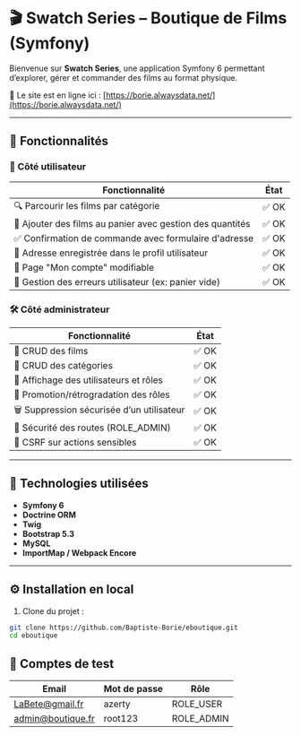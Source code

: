 # 🎬 Swatch Series – Boutique de Films (Symfony)

Bienvenue sur **Swatch Series**, une application Symfony 6 permettant d’explorer, gérer et commander des films au format physique.

🔗 Le site est en ligne ici : [https://borie.alwaysdata.net/](https://borie.alwaysdata.net/)

---

## 🚀 Fonctionnalités

### 🎥 Côté utilisateur

| Fonctionnalité                                            | État  |
| --------------------------------------------------------- | ----- |
| 🔍 Parcourir les films par catégorie                      | ✅ OK |
| 🛒 Ajouter des films au panier avec gestion des quantités | ✅ OK |
| ✅ Confirmation de commande avec formulaire d'adresse     | ✅ OK |
| 💾 Adresse enregistrée dans le profil utilisateur         | ✅ OK |
| 👤 Page "Mon compte" modifiable                           | ✅ OK |
| 🛑 Gestion des erreurs utilisateur (ex: panier vide)      | ✅ OK |

### 🛠️ Côté administrateur

| Fonctionnalité                            | État  |
| ----------------------------------------- | ----- |
| 📁 CRUD des films                         | ✅ OK |
| 📂 CRUD des catégories                    | ✅ OK |
| 👥 Affichage des utilisateurs et rôles    | ✅ OK |
| 🔁 Promotion/rétrogradation des rôles     | ✅ OK |
| 🗑️ Suppression sécurisée d’un utilisateur | ✅ OK |
| 🔐 Sécurité des routes (ROLE_ADMIN)       | ✅ OK |
| 🧪 CSRF sur actions sensibles             | ✅ OK |

---

## 🧱 Technologies utilisées

- **Symfony 6**
- **Doctrine ORM**
- **Twig**
- **Bootstrap 5.3**
- **MySQL**
- **ImportMap / Webpack Encore**

---

## ⚙️ Installation en local

1. Clone du projet :

```bash
git clone https://github.com/Baptiste-Borie/eboutique.git
cd eboutique
```

## 👤 Comptes de test

| Email                                         | Mot de passe | Rôle       |
| --------------------------------------------- | ------------ | ---------- |
| [LaBete@gmail.fr](mailto:LaBete@gmail.fr)     | azerty       | ROLE_USER  |
| [admin@boutique.fr](mailto:admin@boutique.fr) | root123      | ROLE_ADMIN |

